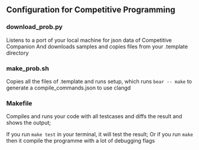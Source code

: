## Configuration for Competitive Programming

### download_prob.py
Listens to a port of your local machine for json data of Competitive Companion
And downloads samples and copies files from your .template directory

### make_prob.sh
Copies all the files of .template and runs setup, which runs `bear -- make` to
generate a compile_commands.json to use clangd

### Makefile
Compiles and runs your code with all testcases and diffs the result and shows the output;

If you run `make test` in your terminal, it will test the result;
Or if you run `make` then it compile the programme with a lot of debugging flags

